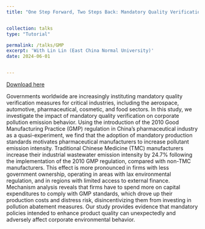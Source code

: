```yaml
---
title: "One Step Forward, Two Steps Back: Mandatory Quality Verification and Corporate Pollution Emissions"


collection: talks
type: "Tutorial"

permalink: /talks/GMP
excerpt: 'With Lin Lin (East China Normal University)'
date: 2024-06-01


---
```

[Download here](http://wenjunwang-econ.github.io/files/GMP_and_Environment_V6_GitHub.pdf)

Governments worldwide are increasingly instituting mandatory quality verification measures for critical industries, including the aerospace, automotive, pharmaceutical, cosmetic, and food sectors. In this study, we investigate the impact of mandatory quality verification on corporate pollution emission behavior. Using the introduction of the 2010 Good Manufacturing Practice (GMP) regulation in China’s pharmaceutical industry as a
quasi-experiment, we find that the adoption of mandatory production standards motivates pharmaceutical manufacturers to increase pollutant emission intensity. Traditional Chinese Medicine (TMC) manufacturers increase their industrial wastewater emission intensity by 24.7% following the implementation of the 2010 GMP regulation, compared with non-TMC manufacturers. This effect is more pronounced in firms with less government ownership, operating in areas with lax environmental regulation, and in regions with limited access to external finance. Mechanism analysis reveals that firms have to spend more on capital expenditures to comply with GMP standards, which drove up their production costs and distress risk, disincentivizing them from investing in pollution abatement measures. Our study provides evidence that mandatory policies intended to enhance product quality can unexpectedly and adversely affect corporate environmental behavior.
